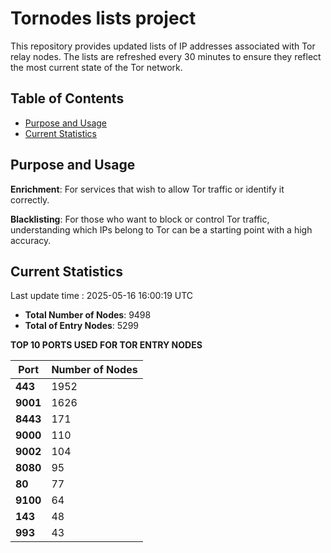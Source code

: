 # Tornodes lists project

This repository provides updated lists of IP addresses associated with Tor relay nodes. The lists are refreshed every 30 minutes to ensure they reflect the most current state of the Tor network.

## Table of Contents

- [Purpose and Usage](#purpose-and-usage)
- [Current Statistics](#current-statistics)


## Purpose and Usage

**Enrichment**: For services that wish to allow Tor traffic or identify it correctly.

**Blacklisting**: For those who want to block or control Tor traffic, understanding which IPs belong to Tor can be a starting point with a high accuracy.

## Current Statistics

Last update time : 2025-05-16 16:00:19 UTC

- **Total Number of Nodes**: 9498
- **Total of Entry Nodes**: 5299

**TOP 10 PORTS USED FOR TOR ENTRY NODES**

| **Port** | **Number of Nodes** |
|------|-----------------|
| **443**   | 1952  |
| **9001**   | 1626  |
| **8443**   | 171  |
| **9000**   | 110  |
| **9002**   | 104  |
| **8080**   | 95  |
| **80**   | 77  |
| **9100**   | 64  |
| **143**   | 48  |
| **993**   | 43  |

